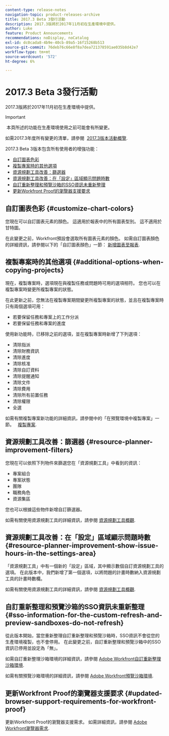 ```yaml
---
content-type: release-notes
navigation-topic: product-releases-archive
title: 2017.3 Beta 3發行活動
description: 2017.3版將於2017年11月初在生產環境中提供。
author: Luke
feature: Product Announcements
recommendations: noDisplay, noCatalog
exl-id: dc0cada8-4b9e-40cb-89a5-16f15268b513
source-git-commit: 76deb76c66e8f8a7dea721378591ae035b8d42e7
workflow-type: tm+mt
source-wordcount: '572'
ht-degree: 6%

---
```


# 2017.3 Beta 3發行活動

2017.3版將於2017年11月初在生產環境中提供。

>[!IMPORTANT]
>
> 本頁所述的功能在生產環境使用之前可能會有所變更。

如需2017.3年度所有變更的清單，請參閱  [2017.3版本活動概覽](../../../../product-announcements/product-releases/quarterly-release-archive/2017.3-release-activity/2017.3-release-activity-overview.md).

2017.3 Beta 3版本包含所有使用者的增強功能：

* [自訂圖表色彩](#customize-chart-colors)
* [複製專案時的其他選項](#additional-options-when-copying-projects)
* [資源規劃工具改善：篩選器](#resource-planner-improvement-filters)
* [資源規劃工具改善：在「設定」區域顯示問題時數](#resource-planner-improvement-show-issue-hours-in-the-settings-area)
* [自訂重新整理和預覽沙箱的SSO資訊未重新整理](#sso-information-for-the-custom-refresh-and-preview-sandboxes-do-not-refresh)
* [更新Workfront Proof的瀏覽器支援要求](#updated-browser-support-requirements-for-workfront-proof)

## 自訂圖表色彩 {#customize-chart-colors}

您現在可以自訂圖表元素的顏色。 這適用於報表中的所有圖表型別。 這不適用於甘特圖。

在此變更之前，Workfront預設會選取所有圖表元素的顏色。 如需自訂圖表顏色的詳細資訊，請參閱以下的「自訂圖表顏色」一節： [新增圖表至報表](../../../../reports-and-dashboards/reports/creating-and-managing-reports/add-chart-report.md).

## 複製專案時的其他選項 {#additional-options-when-copying-projects}

現在，複製專案時，選項現在與複製任務或問題時可用的選項相符。 您也可以在複製專案時變更所複製專案的狀態。

在此更新之前，您無法在複製專案期間變更所複製專案的狀態，並且在複製專案時只有兩個選項可用：

* 若要保留任務和專案上的工作分派
* 若要保留任務和專案的進度

使用新功能時，已移除之前的選項，並在複製專案時新增了下列選項：

* 清除指派
* 清除財務資訊
* 清除進度
* 清除核准
* 清除自訂資料
* 清除提醒通知
* 清除文件
* 清除費用
* 清除所有前置任務
* 清除權限
* 全選

如需有關複製專案新功能的詳細資訊，請參閱中的「在預覽環境中複製專案」一節。   [複製專案](../../../../manage-work/projects/manage-projects/copy-project.md).

## 資源規劃工具改善：篩選器 {#resource-planner-improvement-filters}

您現在可以依照下列物件來篩選您在「資源規劃工具」中看到的資訊：

* 專案組合
* 專案狀態
* 團隊
* 職務角色
* 資源集區

您也可以根據這些物件新增自訂篩選器。

如需有關使用資源規劃工具的詳細資訊，請參閱 [資源規劃工具概觀](../../../../resource-mgmt/resource-planning/get-started-resource-planner.md). 

## 資源規劃工具改善：在「設定」區域顯示問題時數 {#resource-planner-improvement-show-issue-hours-in-the-settings-area}

「資源規劃工具」中有一個新的「設定」區域，其中顯示數個自訂資源規劃工具的選項。 在此版本中，我們新增了第一個選項，以將問題的計畫時數納入資源規劃工具的計畫時數欄。

如需有關使用資源規劃工具的詳細資訊，請參閱 [資源規劃工具概觀](../../../../resource-mgmt/resource-planning/get-started-resource-planner.md).

## 自訂重新整理和預覽沙箱的SSO資訊未重新整理 {#sso-information-for-the-custom-refresh-and-preview-sandboxes-do-not-refresh}

從此版本開始，當您重新整理自訂重新整理和預覽沙箱時，SSO資訊不會從您的生產環境複製，也不會停用。 在此變更之前，自訂重新整理和預覽沙箱中的SSO資訊已停用並設定為「無」。

如需自訂重新整理沙箱環境的詳細資訊，請參閱 [Adobe Workfront自訂重新整理沙箱環境](../../../../administration-and-setup/set-up-workfront/workfront-testing-environments/wf-custom-refresh-sandbox-environment.md).

如需有關預覽沙箱環境的詳細資訊，請參閱 [Adobe Workfront預覽沙箱環境](../../../../administration-and-setup/set-up-workfront/workfront-testing-environments/wf-preview-sandbox-environment.md).

## 更新Workfront Proof的瀏覽器支援要求 {#updated-browser-support-requirements-for-workfront-proof}

更新Workfront Proof的瀏覽器支援需求。 如需詳細資訊，請參閱 [Adobe Workfront瀏覽器需求](../../../../workfront-basics/workfront-browser-requirements.md).
